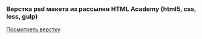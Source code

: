 <h3>Верстка psd макета из рассылки HTML Academy (html5, css, less, gulp) </h3>
<a href="https://kirill-ek.github.io/brandly/">Посмотреть верстку</a>
